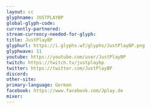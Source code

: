 ```yaml
---
layout: cc
glyphname: JUSTPLAYBP
global-glyph-code: 
currently-partnered: 
stream-currency-needed-for-glyph: 
title: JustPlayBP
glyphurl: https://i.glyphs.wf/glyphs/JustPlayBP.png
glyphwave: 11
youtube: https://youtube.com/user/JustPlayBP
twitch: https://twitch.tv/justplaybp
twitter: https://twitter.com/JustPlayBP
discord: 
other-site: 
primary-language: German
facebook: https://www.facebook.com/Jplay.de
mixer: 
---
```


